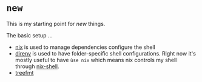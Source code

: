 # `new`

This is my starting point for *new* things. 

The basic setup ...

- [nix](https://nix.dev) is used to manage dependencies configure the shell
- [direnv](https://direnv.net/) is used to have folder-specific shell configurations. Right now it's mostly useful to have `ùse nix` which means nix controls my shell through [nix-shell](https://nixos.org/manual/nix/stable/command-ref/nix-shell.html).
- [treefmt](https://github.com/numtide/treefmt)
